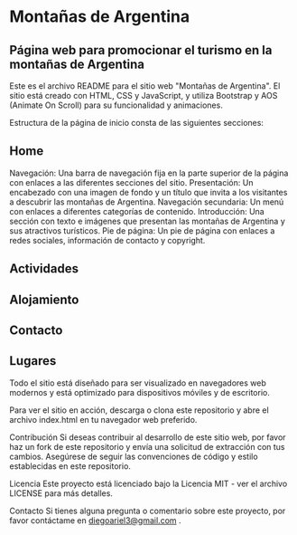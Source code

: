 # Montañas de Argentina
## Página web para promocionar el turismo en la montañas de Argentina
Este es el archivo README para el sitio web "Montañas de Argentina". El sitio está creado con HTML, CSS y JavaScript, y utiliza Bootstrap y AOS (Animate On Scroll) para su funcionalidad y animaciones.

Estructura de la página de inicio consta de las siguientes secciones:

## Home
Navegación: Una barra de navegación fija en la parte superior de la página con enlaces a las diferentes secciones del sitio. 
Presentación: Un encabezado con una imagen de fondo y un título que invita a los visitantes a descubrir las montañas de Argentina. 
Navegación secundaria: Un menú con enlaces a diferentes categorías de contenido. 
Introducción: Una sección con texto e imágenes que presentan las montañas de Argentina y sus atractivos turísticos. 
Pie de página: Un pie de página con enlaces a redes sociales, información de contacto y copyright.

## Actividades
## Alojamiento
## Contacto
## Lugares


Todo el sitio está diseñado para ser visualizado en navegadores web modernos y está optimizado para dispositivos móviles y de escritorio.

Para ver el sitio en acción, descarga o clona este repositorio y abre el archivo index.html en tu navegador web preferido.

Contribución Si deseas contribuir al desarrollo de este sitio web, por favor haz un fork de este repositorio y envía una solicitud de extracción con tus cambios. Asegúrese de seguir las convenciones de código y estilo establecidas en este repositorio.

Licencia Este proyecto está licenciado bajo la Licencia MIT - ver el archivo LICENSE para más detalles.

Contacto Si tienes alguna pregunta o comentario sobre este proyecto, por favor contáctame en diegoariel3@gmail.com .
